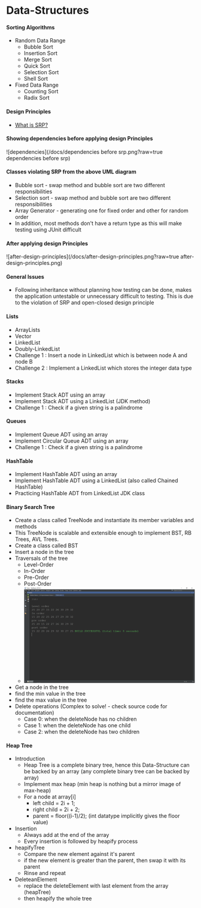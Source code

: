 # Data-Structures

#### Sorting Algorithms
* Random Data Range
	* Bubble Sort
	* Insertion Sort
	* Merge Sort
	* Quick Sort
	* Selection Sort
	* Shell Sort
* Fixed Data Range
	* Counting Sort
	* Radix Sort

#### Design Principles
* [What is SRP?](https://www.javabrahman.com/programming-principles/single-responsibility-principle-with-example-in-java/)

#### Showing dependencies before applying design Principles
![dependencies](/docs/dependencies before srp.png?raw=true dependencies before srp)

#### Classes violating SRP from the above UML diagram
* Bubble sort - swap method and bubble sort are two different responsibilities
* Selection sort - swap method and bubble sort are two different responsibilities
* Array Generator - generating one for fixed order and other for random order
* In addition, most methods don't have a return type as this will make testing using JUnit difficult

#### After applying design Principles
![after-design-principles](/docs/after-design-principles.png?raw=true after-design-principles.png)


#### General Issues
* Following inheritance without planning how testing can be done, makes the application untestable or unnecessary difficult to testing. This is due to the violation of SRP and open-closed design principle

#### Lists
* ArrayLists
* Vector
* LinkedList
* Doubly-LinkedList
* Challenge 1 : Insert a node in LinkedList which is between node A and node B
* Challenge 2 : Implement a LinkedList which stores the integer data type

#### Stacks
* Implement Stack ADT using an array
* Implement Stack ADT using a LinkedList (JDK method)
* Challenge 1 : Check if a given string is a palindrome

#### Queues
* Implement Queue ADT using an array
* Implement Circular Queue ADT using an array
* Challenge 1 : Check if a given string is a palindrome

#### HashTable
* Implement HashTable ADT using an array
* Implement HashTable ADT using a LinkedList (also called Chained HashTable)
* Practicing HashTable ADT from LinkedList JDK class

#### Binary Search Tree
* Create a class called TreeNode and instantiate its member variables and methods
* This TreeNode is scalable and extensible enough to implement BST, RB Trees, AVL Trees.
* Create a class called BST
* Insert a node in the tree
* Traversals of the tree
	* Level-Order
	* In-Order
	* Pre-Order
	* Post-Order
	*	![Traversals](/docs/traversals.png?raw=true "traversals")
* Get a node in the tree
* find the min value in the tree
* find the max value in the tree
* Delete operations (Complex to solve! - check source code for documentation)
	* Case 0: when the deleteNode has no children
	* Case 1: when the deleteNode has one child
	* Case 2: when the deleteNode has two children

#### Heap Tree
* Introduction
	* Heap Tree is a complete binary tree, hence this Data-Structure can be backed by an array (any complete binary tree can be backed by array)
	* Implement max heap (min heap is nothing but a mirror image of max-heap)
	* For a node at array[i]
		* left child = 2i + 1;
		* right child = 2i + 2;
		* parent = floor((i-1)/2); (int datatype implicitly gives the floor value)
* Insertion
	* Always add at the end of the array
	* Every insertion is followed by heapify process
* heapifyTree
	* Compare the new element against it's parent
	* if the new element is greater than the parent, then swap it with its parent
	* Rinse and repeat
* DeleteanElement
	* replace the deleteElement with last element from the array (heapTree)
	* then heapify the whole tree
